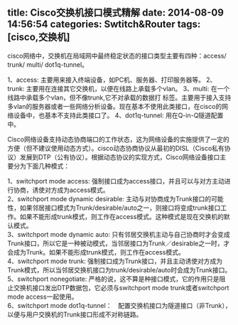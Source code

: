 title: Cisco交换机接口模式精解 
date: 2014-08-09 14:56:54
categories: Swtitch&Router
tags: [cisco,交换机]
---
cisco网络中，交换机在局域网中最终稳定状态的接口类型主要有四种：access/ trunk/ multi/ dot1q-tunnel。  
    
1、access: 主要用来接入终端设备，如PC机、服务器、打印服务器等。
2、trunk: 主要用在连接其它交换机，以便在线路上承载多个vlan。
3、multi: 在一个线路中承载多个vlan，但不像trunk,它不对承载的数据打 标签。主要用于接入支持多vlan的服务器或者一些网络分析设备。现在基本不使用此类接口，在cisco的网络设备中，也基本不支持此类接口了。
4、dot1q-tunnel: 用在Q-in-Q隧道配置中。  
<!--more-->
Cisco网络设备支持动态协商端口的工作状态，这为网络设备的实施提供了一定的方便（但不建议使用动态方式）。cisco动态协商协议从最初的DISL（Cisco私有协议）发展到DTP（公有协议）。根据动态协议的实现方式，Cisco网络设备接口主要分为下面几种模式：
  
1、switchport mode access:  强制接口成为access接口，并且可以与对方主动进行协商，诱使对方成为access模式。  
2、switchport mode dynamic desirable:  主动与对协商成为Trunk接口的可能性，如果邻居接口模式为Trunk/desirable/auto之一，则接口将变成trunk接口工作。如果不能形成trunk模式，则工作在access模式。这种模式是现在交换机的默认模式。  
3、switchport mode dynamic auto:  只有邻居交换机主动与自己协商时才会变成Trunk接口，所以它是一种被动模式，当邻居接口为Trunk／desirable之一时，才会成为Trunk。如果不能形成trunk模式，则工作在access模式。  
4、switchport mode trunk:  强制接口成为Trunk接口，并且主动诱使对方成为Trunk模式，所以当邻居交换机接口为trunk/desirable/auto时会成为Trunk接口。  
5、switchport nonegotiate:  严格的说，这不算是种接口模式，它的作用只是阻止交换机接口发出DTP数据包，它必须与switchport mode trunk或者switchport mode access一起使用。  
6、switchport mode dot1q-tunnel：　配置交换机接口为隧道接口（非Trunk），以便与用户交换机的Trunk接口形成不对称链路。